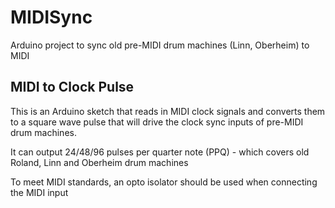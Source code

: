 # MIDISync
Arduino project to sync old pre-MIDI drum machines (Linn, Oberheim) to MIDI
## MIDI to Clock Pulse
This is an Arduino sketch that reads in MIDI clock signals and converts them to
a square wave pulse that will drive the clock sync inputs of pre-MIDI drum machines.

It can output 24/48/96 pulses per quarter note (PPQ) - which covers old Roland, Linn and Oberheim drum machines

To meet MIDI standards, an opto isolator should be used when connecting the MIDI input

